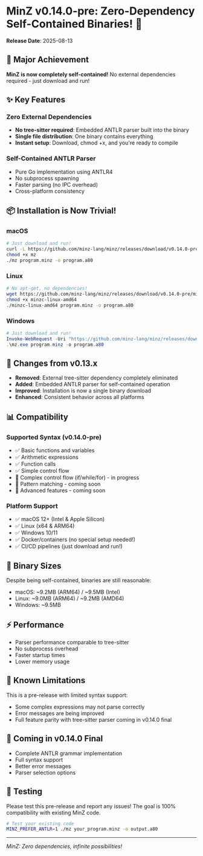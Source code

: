 # MinZ v0.14.0-pre: Zero-Dependency Self-Contained Binaries! 🚀

**Release Date**: 2025-08-13

## 🎉 Major Achievement

**MinZ is now completely self-contained!** No external dependencies required - just download and run!

## ✨ Key Features

### Zero External Dependencies
- **No tree-sitter required**: Embedded ANTLR parser built into the binary
- **Single file distribution**: One binary contains everything
- **Instant setup**: Download, chmod +x, and you're ready to compile

### Self-Contained ANTLR Parser
- Pure Go implementation using ANTLR4
- No subprocess spawning
- Faster parsing (no IPC overhead)
- Cross-platform consistency

## 📦 Installation is Now Trivial!

### macOS
```bash
# Just download and run!
curl -L https://github.com/minz-lang/minz/releases/download/v0.14.0-pre/minzc-darwin-arm64 -o mz
chmod +x mz
./mz program.minz -o program.a80
```

### Linux
```bash
# No apt-get, no dependencies!
wget https://github.com/minz-lang/minz/releases/download/v0.14.0-pre/minzc-linux-amd64
chmod +x minzc-linux-amd64
./minzc-linux-amd64 program.minz -o program.a80
```

### Windows
```powershell
# Just download and run!
Invoke-WebRequest -Uri "https://github.com/minz-lang/minz/releases/download/v0.14.0-pre/minzc-windows-amd64.exe" -OutFile "mz.exe"
.\mz.exe program.minz -o program.a80
```

## 🔄 Changes from v0.13.x

- **Removed**: External tree-sitter dependency completely eliminated
- **Added**: Embedded ANTLR parser for self-contained operation
- **Improved**: Installation is now a single binary download
- **Enhanced**: Consistent behavior across all platforms

## 📊 Compatibility

### Supported Syntax (v0.14.0-pre)
- ✅ Basic functions and variables
- ✅ Arithmetic expressions
- ✅ Function calls
- ✅ Simple control flow
- 🚧 Complex control flow (if/while/for) - in progress
- 🚧 Pattern matching - coming soon
- 🚧 Advanced features - coming soon

### Platform Support
- ✅ macOS 12+ (Intel & Apple Silicon)
- ✅ Linux (x64 & ARM64)
- ✅ Windows 10/11
- ✅ Docker/containers (no special setup needed!)
- ✅ CI/CD pipelines (just download and run!)

## 🚀 Binary Sizes

Despite being self-contained, binaries are still reasonable:
- macOS: ~9.2MB (ARM64) / ~9.5MB (Intel)
- Linux: ~9.0MB (ARM64) / ~9.2MB (AMD64)
- Windows: ~9.5MB

## ⚡ Performance

- Parser performance comparable to tree-sitter
- No subprocess overhead
- Faster startup times
- Lower memory usage

## 🐛 Known Limitations

This is a pre-release with limited syntax support:
- Some complex expressions may not parse correctly
- Error messages are being improved
- Full feature parity with tree-sitter parser coming in v0.14.0 final

## 🔮 Coming in v0.14.0 Final

- Complete ANTLR grammar implementation
- Full syntax support
- Better error messages
- Parser selection options

## 🙏 Testing

Please test this pre-release and report any issues! The goal is 100% compatibility with existing MinZ code.

```bash
# Test your existing code
MINZ_PREFER_ANTLR=1 ./mz your_program.minz -o output.a80
```

---

*MinZ: Zero dependencies, infinite possibilities!*